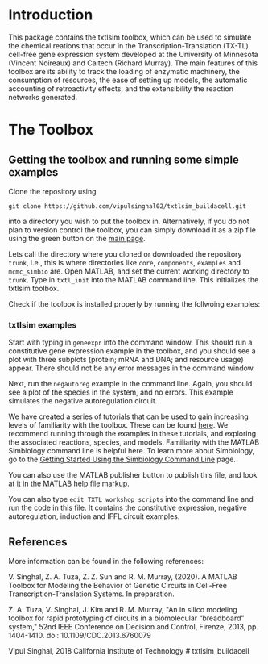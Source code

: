 # Introduction

This package contains the txtlsim toolbox, which can be used to simulate the chemical reations that occur in the Transcription-Translation (TX-TL) cell-free gene expression system developed at the University of Minnesota (Vincent Noireaux) and Caltech (Richard Murray). The main features of this toolbox are its ability to track the loading of enzymatic machinery, the consumption of resources, the ease of setting up models, the automatic accounting of retroactivity effects, and the extensibility the reaction networks generated. 
<!-- 
The second toolbox is called mcmc_simbio. This is a concurrent Bayesian parameter inference toolbox for MATLAB Simbiology models. The Bayesian parameter inference is performed using a modification of Aslak Grinsted's MATLAB implementation of the affine invariant ensemble Metropolis-Hastings MCMC sampler (ref). We have added support for what we call 'concurrent' parameter inference, which refers to the capability to estimate a common set of parameters that get used simultaneously and in arbitrary combinations in multiple experiments/models. More information can be found below.  -->

# The Toolbox

## Getting the toolbox and running some simple examples

Clone the repository using 

```
git clone https://github.com/vipulsinghal02/txtlsim_buildacell.git
```

into a directory you wish to put the toolbox in. Alternatively, if you do not plan to version control the toolbox, you can simply download it as a zip file using the green button on the [main page](https://github.com/vipulsinghal02/txtlsim_buildacell). 

Lets call the directory where you cloned or downloaded the repository `trunk`, i.e., this is where directories like `core`, `components`, `examples` and `mcmc_simbio` are. Open MATLAB, and set the current working directory to `trunk`. Type in `txtl_init` into the MATLAB command line. This initializes the txtlsim toolbox. 

Check if the toolbox is installed properly by running the follwoing examples:

### txtlsim examples
Start with typing in `geneexpr` into the command window. This should run a constitutive gene expression example in the toolbox, and you should see a plot with three subplots (protein; mRNA and DNA; and resource usage) appear. There should not be any error messages in the command window. 

Next, run the `negautoreg` example in the command line. Again, you should see a plot of the species in the system, and no errors. This example simulates the negative autoregulation circuit. 

We have created a series of tutorials that can be used to gain increasing levels of familiarity with the toolbox. These can be found [here](https://vipulsinghal02.github.io/txtlsim_buildacell/). We recommend running through the examples in these tutorials, and exploring the associated reactions, species, and models. Familiarity with the MATLAB Simbiology command line is helpful here. To learn more about Simbiology, go to the [Getting Started Using the Simbiology Command Line](https://www.mathworks.com/help/simbio/gs/simbiology-command-line-tutorial.html) page. 

You can also use the MATLAB publisher button to publish this file, and look at it in the MATLAB help file markup. 

You can also type `edit TXTL_workshop_scripts` into the command line and run the code in this file. It contains the constitutive expression, negative autoregulation, induction and IFFL circuit examples. 

<!-- 
### mcmc_simbio examples

Next, open and explore the mcmc_simbio estimation examples given in the files `proj_mcmc_tutorial`, `proj_mcmc_tutorial_II`, and `proj_mcmc_tutorial_III` in the `trunk\mcmc_simbio\proj\` directory. We strongly recommend you skim through the `mcmc_info.m` and `data_info` files (`trunk\mcmc_simbio\models_and_supporting_files\` or type `help mcmc_info` and `help data_info` into the MATLAB command line) to gain an understanding of some of the key functionalities of the parameter inference toolbox. Along with the three tutorial files, the `mcmc_info.m` and the `data_info.m` files provide an initial idea of the capabilities of the toolbox.  -->

## References

More information can be found in the following references: 

V. Singhal, Z. A. Tuza, Z. Z. Sun and R. M. Murray, (2020). A MATLAB Toolbox for Modeling the Behavior of Genetic Circuits in Cell-Free Transcription-Translation Systems. In preparation. 

Z. A. Tuza, V. Singhal, J. Kim and R. M. Murray, "An in silico modeling toolbox for rapid prototyping of circuits in a biomolecular “breadboard” system," 52nd IEEE Conference on Decision and Control, Firenze, 2013, pp. 1404-1410.
doi: 10.1109/CDC.2013.6760079


Vipul Singhal, 2018
California Institute of Technology # txtlsim_buildacell
